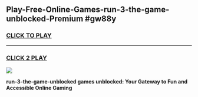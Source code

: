 
## Play-Free-Online-Games-run-3-the-game-unblocked-Premium #gw88y
<h3>
<a href="https://premium.freeplayer.one?title=run-3-the-game-unblocked&ref=8M">CLICK TO PLAY</a></h3>
<hr>

<h3>
<a href="https://premium.freeplayer.one?title=run-3-the-game-unblocked&ref=8M">CLICK 2 PLAY</a>
  
</h3>

<a href="https://premium.freeplayer.one?title=run-3-the-game-unblocked&ref=8M"><img src="https://clearcache.store/games.png"></a>


**run-3-the-game-unblocked games unblocked: Your Gateway to Fun and Accessible Online Gaming**
